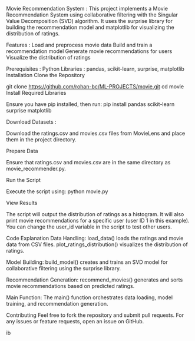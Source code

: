 Movie Recommendation System : 
This project implements a Movie Recommendation System using collaborative filtering with the Singular Value Decomposition (SVD) algorithm. 
It uses the surprise library for building the recommendation model and matplotlib for visualizing the distribution of ratings.

Features : 
Load and preprocess movie data
Build and train a recommendation model
Generate movie recommendations for users
Visualize the distribution of ratings

Prerequisites : 
Python
Libraries : pandas, scikit-learn, surprise, matplotlib
Installation
Clone the Repository

git clone https://github.com/rohan-bc/ML-PROJECTS/movie.git
cd movie
Install Required Libraries

Ensure you have pip installed, then run:
pip install pandas scikit-learn surprise matplotlib

Download Datasets : 

Download the ratings.csv and movies.csv files from MovieLens and place them in the project directory.

Prepare Data

Ensure that ratings.csv and movies.csv are in the same directory as movie_recommender.py.

Run the Script

Execute the script using:
python movie.py

View Results

The script will output the distribution of ratings as a histogram.
It will also print movie recommendations for a specific user (user ID 1 in this example). You can change the user_id variable in the script to test other users.

Code Explanation
Data Handling: load_data() loads the ratings and movie data from CSV files. plot_ratings_distribution() visualizes the distribution of ratings.

Model Building: build_model() creates and trains an SVD model for collaborative filtering using the surprise library.

Recommendation Generation: recommend_movies() generates and sorts movie recommendations based on predicted ratings.

Main Function: The main() function orchestrates data loading, model training, and recommendation generation.

Contributing
Feel free to fork the repository and submit pull requests. For any issues or feature requests, open an issue on GitHub.

ib
